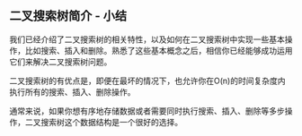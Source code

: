 ## 二叉搜索树简介 - 小结
我们已经介绍了二叉搜索树的相关特性，以及如何在二叉搜索树中实现一些基本操作，比如搜索、插入和删除。熟悉了这些基本概念之后，相信你已经能够成功运用它们来解决二叉搜索树问题。

二叉搜索树的有优点是，即便在最坏的情况下，也允许你在O(n)的时间复杂度内执行所有的搜索、插入、删除操作。

通常来说，如果你想有序地存储数据或者需要同时执行搜索、插入、删除等多步操作，二叉搜索树这个数据结构是一个很好的选择。
  

